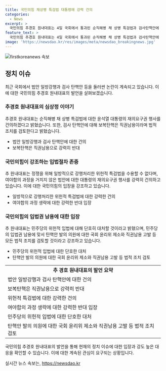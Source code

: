 ```yaml
---
title: 국민의힘 채상병 특검법 대통령에 강력 건의
categories:
  - News
excerpt: >
  국민의힘 추경호 원내대표는 4일 국회에서 통과된 순직해병 채 상병 특검법과 검사탄핵안에 대해 윤석열 대통령의 재의요구권 행사를 건의했다. 또한, 입법권을 동원하는 보복탄핵은 직권남용이라며, 대통령의 재의요구권을 강력히 건의했다. 특검법의 위헌적 요소와 입법과정을 거치지 않고 강행처리된 점을 비판하며, 탄핵안에 대해서도 무고죄와 직권남용을 주장했다. 추가로 국회 윤리위 제소와 직권남용 고발 등 모든 법적 조치를 검토할 것을 밝혔다.
feature_text: >
  국민의힘 추경호 원내대표는 4일 국회에서 통과된 순직해병 채 상병 특검법과 검사탄핵안에 대해 윤석열 대통령의 재의요구권 행사를 건의했다. 또한, 입법권을 동원하는 보복탄핵은 직권남용이라며, 대통령의 재의요구권을 강력히 건의했다. 특검법의 위헌적 요소와 입법과정을 거치지 않고 강행처리된 점을 비판하며, 탄핵안에 대해서도 무고죄와 직권남용을 주장했다. 추가로 국회 윤리위 제소와 직권남용 고발 등 모든 법적 조치를 검토할 것을 밝혔다.
image: 'https://newsdao.kr/res/images/meta/newsdao_breakingnews.jpg'
---
```


<p><img src="https://newsdao.kr/res/images/meta/newsdao_breakingnews.jpg" alt="firstkoreanews 속보" /></p>

<h2 data-ke-size="size26">정치 이슈</h2>

<p data-ke-size="size16">최근 국회에서 법안 일방강행과 검사 탄핵안 등을 둘러싼 논란이 계속되고 있습니다. 이에 대한 국민의힘 추경호 원내대표의 발언을 살펴보겠습니다.</p>

<h3>추경호 원내대표의 심상정 이야기</h3>

<p data-ke-size="size16">추경호 원내대표는 순직해병 채 상병 특검법에 대한 윤석열 대통령의 재의요구권 행사를 건의하겠다고 밝혔습니다. 또한, 검사 탄핵안에 대해 보복탄핵은 직권남용이라며 법적 조치를 검토한다고 밝혔습니다.</p>

<ul>
  <li>법안 일방강행과 검사 탄핵안에 대한 건의</li>
  <li>보복탄핵은 직권남용으로 강력히 반대</li>
</ul>

<h3>국민의힘이 강조하는 입법절차 존중</h3>

<p data-ke-size="size16">추 원내대표는 정쟁을 위해 일방적으로 강행처리한 위헌적 특검법을 수용할 수 없다며, 여야합의 과정을 거치지 않은 법안에 대한 대통령의 재의요구권 행사를 강력히 건의하고 있습니다. 이에 대한 국민의힘의 입장을 강조하고 있습니다.</p>

<ul>
  <li>일방적으로 강행처리한 위헌적 특검법에 대한 강력한 건의</li>
  <li>여야합의 과정 생략에 대한 강력한 반대 입장</li>
</ul>

<h3>국민의힘의 입법권 남용에 대한 입장</h3>

<p data-ke-size="size16">추 원내대표는 민주당의 위헌적 입법에 대해 단호히 대처할 것이라고 밝혔으며, 민주당의 입법권 남용에 맞서 탄핵안 발의 의원에 대한 국회 윤리위 제소와 직권남용 고발 등 모든 법적 조치를 검토할 것이라고 강조하고 있습니다.</p>

<ul>
  <li>민주당의 위헌적 입법에 대한 단호한 대처</li>
  <li>탄핵안 발의 의원에 대한 국회 윤리위 제소와 직권남용 고발 등 법적 조치 검토</li>
</ul>

<table>
  <tr>
    <td style="text-align: center; height: 17px;"><b>추 경호 원내대표의 발언 요약</b></td>
  </tr>
  <tr>
    <td style="height: 14px;">법안 일방강행과 검사 탄핵안에 대한 건의</td>
  </tr>
  <tr>
    <td style="height: 14px;">보복탄핵은 직권남용으로 강력히 반대</td>
  </tr>
  <tr>
    <td style="height: 14px;">위헌적 특검법에 대한 강력한 건의</td>
  </tr>
  <tr>
    <td style="height: 14px;">여야합의 과정 생략에 대한 강력한 반대 입장</td>
  </tr>
  <tr>
    <td style="height: 14px;">민주당의 위헌적 입법에 대한 단호한 대처</td>
  </tr>
  <tr>
    <td style="height: 14px;">탄핵안 발의 의원에 대한 국회 윤리위 제소와 직권남용 고발 등 법적 조치 검토</td>
  </tr>
</table>

<p data-ke-size="size16">국민의힘 추경호 원내대표의 발언을 통해 현재의 정치 이슈에 대한 입장과 강도 높은 대응을 확인할 수 있습니다. 이에 대한 계속된 관심이 요구되는 상황입니다.</p>
실시간 뉴스 속보는, <a href="https://newsdao.kr" rel="dofollow">https://newsdao.kr</a>


